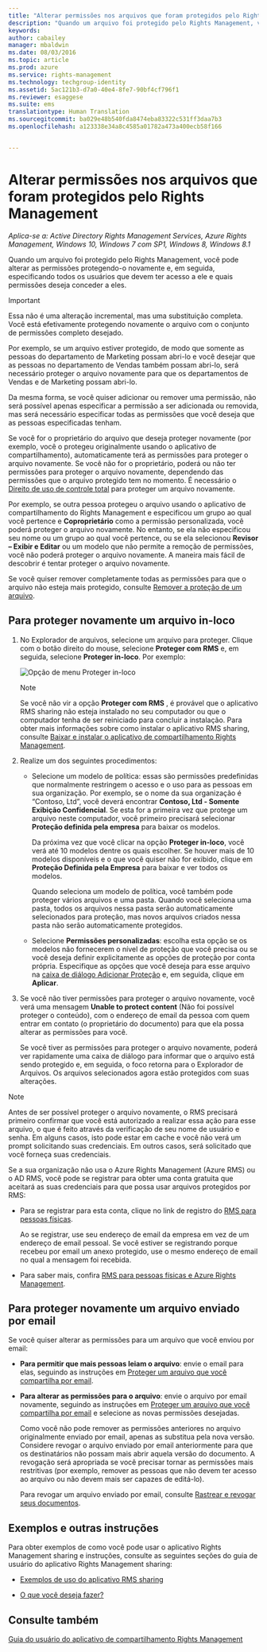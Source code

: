 ```yaml
---
title: "Alterar permissões nos arquivos que foram protegidos pelo Rights Management | Azure RMS"
description: "Quando um arquivo foi protegido pelo Rights Management, você pode alterar as permissões protegendo-o novamente e, em seguida, especificando todos os usuários que devem ter acesso a ele e quais permissões deseja conceder a eles."
keywords: 
author: cabailey
manager: mbaldwin
ms.date: 08/03/2016
ms.topic: article
ms.prod: azure
ms.service: rights-management
ms.technology: techgroup-identity
ms.assetid: 5ac121b3-d7a0-40e4-8fe7-90bf4cf796f1
ms.reviewer: esaggese
ms.suite: ems
translationtype: Human Translation
ms.sourcegitcommit: ba029e48b540fda8474eba83322c531ff3daa7b3
ms.openlocfilehash: a123338e34a8c4585a01782a473a400ecb58f166


---
```


# Alterar permissões nos arquivos que foram protegidos pelo Rights Management

*Aplica-se a: Active Directory Rights Management Services, Azure Rights Management, Windows 10, Windows 7 com SP1, Windows 8, Windows 8.1*

Quando um arquivo foi protegido pelo Rights Management, você pode alterar as permissões protegendo-o novamente e, em seguida, especificando todos os usuários que devem ter acesso a ele e quais permissões deseja conceder a eles.

> [!IMPORTANT]
> Essa não é uma alteração incremental, mas uma substituição completa. Você está efetivamente protegendo novamente o arquivo com o conjunto de permissões completo desejado.
> 
>  Por exemplo, se um arquivo estiver protegido, de modo que somente as pessoas do departamento de Marketing possam abri-lo e você desejar que as pessoas no departamento de Vendas também possam abri-lo, será necessário proteger o arquivo novamente para que os departamentos de Vendas e de Marketing possam abri-lo.
>
> Da mesma forma, se você quiser adicionar ou remover uma permissão, não será possível apenas especificar a permissão a ser adicionada ou removida, mas será necessário especificar todas as permissões que você deseja que as pessoas especificadas tenham.

Se você for o proprietário do arquivo que deseja proteger novamente (por exemplo, você o protegeu originalmente usando o aplicativo de compartilhamento), automaticamente terá as permissões para proteger o arquivo novamente. Se você não for o proprietário, poderá ou não ter permissões para proteger o arquivo novamente, dependendo das permissões que o arquivo protegido tem no momento. É necessário o [Direito de uso de controle total](../deploy-use/configure-usage-rights.md#usage-rights-and-descriptions) para proteger um arquivo novamente.

Por exemplo, se outra pessoa protegeu o arquivo usando o aplicativo de compartilhamento do Rights Management e especificou um grupo ao qual você pertence e **Coproprietário** como a permissão personalizada, você poderá proteger o arquivo novamente. No entanto, se ela não especificou seu nome ou um grupo ao qual você pertence, ou se ela selecionou **Revisor – Exibir e Editar** ou um modelo que não permite a remoção de permissões, você não poderá proteger o arquivo novamente. A maneira mais fácil de descobrir é tentar proteger o arquivo novamente.

Se você quiser remover completamente todas as permissões para que o arquivo não esteja mais protegido, consulte [Remover a proteção de um arquivo](sharing-app-remove-protection.md).

## Para proteger novamente um arquivo in-loco

1.  No Explorador de arquivos, selecione um arquivo para proteger. Clique com o botão direito do mouse, selecione **Proteger com RMS** e, em seguida, selecione **Proteger in-loco**. Por exemplo:

    ![Opção de menu Proteger in-loco](../media/ADRMS_MSRMSApp_SP_CompanyDefined.png)

    > [!NOTE]
    > Se você não vir a opção **Proteger com RMS** , é provável que o aplicativo RMS sharing não esteja instalado no seu computador ou que o computador tenha de ser reiniciado para concluir a instalação. Para obter mais informações sobre como instalar o aplicativo RMS sharing, consulte [Baixar e instalar o aplicativo de compartilhamento Rights Management](install-sharing-app.md).

2.  Realize um dos seguintes procedimentos:

    -   Selecione um modelo de política: essas são permissões predefinidas que normalmente restringem o acesso e o uso para as pessoas em sua organização. Por exemplo, se o nome da sua organização é “Contoso, Ltd”, você deverá encontrar **Contoso, Ltd - Somente Exibição Confidencial**. Se esta for a primeira vez que protege um arquivo neste computador, você primeiro precisará selecionar **Proteção definida pela empresa** para baixar os modelos.

        Da próxima vez que você clicar na opção **Proteger in-loco**, você verá até 10 modelos dentre os quais escolher. Se houver mais de 10 modelos disponíveis e o que você quiser não for exibido, clique em **Proteção Definida pela Empresa** para baixar e ver todos os modelos.

        Quando seleciona um modelo de política, você também pode proteger vários arquivos e uma pasta. Quando você seleciona uma pasta, todos os arquivos nessa pasta serão automaticamente selecionados para proteção, mas novos arquivos criados nessa pasta não serão automaticamente protegidos.

    -   Selecione **Permissões personalizadas**: escolha esta opção se os modelos não fornecerem o nível de proteção que você precisa ou se você deseja definir explicitamente as opções de proteção por conta própria. Especifique as opções que você deseja para esse arquivo na [caixa de diálogo Adicionar Proteção](sharing-app-dialog-box.md) e, em seguida, clique em **Aplicar**.

3. Se você não tiver permissões para proteger o arquivo novamente, você verá uma mensagem **Unable to protect content** (Não foi possível proteger o conteúdo), com o endereço de email da pessoa com quem entrar em contato (o proprietário do documento) para que ela possa alterar as permissões para você.

    Se você tiver as permissões para proteger o arquivo novamente, poderá ver rapidamente uma caixa de diálogo para informar que o arquivo está sendo protegido e, em seguida, o foco retorna para o Explorador de Arquivos. Os arquivos selecionados agora estão protegidos com suas alterações. 

> [!NOTE]
> Antes de ser possível proteger o arquivo novamente, o RMS precisará primeiro confirmar que você está autorizado a realizar essa ação para esse arquivo, o que é feito através da verificação de seu nome de usuário e senha. Em alguns casos, isto pode estar em cache e você não verá um prompt solicitando suas credenciais. Em outros casos, será solicitado que você forneça suas credenciais.
>
> Se a sua organização não usa o Azure Rights Management (Azure RMS) ou o AD RMS, você pode se registrar para obter uma conta gratuita que aceitará as suas credenciais para que possa usar arquivos protegidos por RMS:
>
> -   Para se registrar para esta conta, clique no link de registro do [RMS para pessoas físicas](http://go.microsoft.com/fwlink/?LinkId=309469).
>
>     Ao se registrar, use seu endereço de email da empresa em vez de um endereço de email pessoal. Se você estiver se registrando porque recebeu por email um anexo protegido, use o mesmo endereço de email no qual a mensagem foi recebida.
> -   Para saber mais, confira [RMS para pessoas físicas e Azure Rights Management](../understand-explore/rms-for-individuals.md).

## Para proteger novamente um arquivo enviado por email

Se você quiser alterar as permissões para um arquivo que você enviou por email:

- **Para permitir que mais pessoas leiam o arquivo**: envie o email para elas, seguindo as instruções em [Proteger um arquivo que você compartilha por email](sharing-app-protect-by-email.md).

- **Para alterar as permissões para o arquivo**: envie o arquivo por email novamente, seguindo as instruções em [Proteger um arquivo que você compartilha por email](sharing-app-protect-by-email.md) e selecione as novas permissões desejadas. 

    Como você não pode remover as permissões anteriores no arquivo originalmente enviado por email, apenas as substitua pela nova versão. Considere revogar o arquivo enviado por email anteriormente para que os destinatários não possam mais abrir aquela versão do documento. A revogação será apropriada se você precisar tornar as permissões mais restritivas (por exemplo, remover as pessoas que não devem ter acesso ao arquivo ou não devem mais ser capazes de editá-lo).

    Para revogar um arquivo enviado por email, consulte [Rastrear e revogar seus documentos](sharing-app-track-revoke.md).


## Exemplos e outras instruções
Para obter exemplos de como você pode usar o aplicativo Rights Management sharing e instruções, consulte as seguintes seções do guia de usuário do aplicativo Rights Management sharing:

-   [Exemplos de uso do aplicativo RMS sharing](sharing-app-user-guide.md#examples-for-using-the-rms-sharing-application)

-   [O que você deseja fazer?](sharing-app-user-guide.md#what-do-you-want-to-do)

## Consulte também
[Guia do usuário do aplicativo de compartilhamento Rights Management](sharing-app-user-guide.md)



<!--HONumber=Aug16_HO1-->


